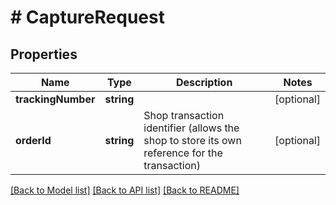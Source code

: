 # # CaptureRequest

## Properties

Name | Type | Description | Notes
------------ | ------------- | ------------- | -------------
**trackingNumber** | **string** |  | [optional]
**orderId** | **string** | Shop transaction identifier (allows the shop to store its own reference for the transaction) | [optional]

[[Back to Model list]](../../README.md#models) [[Back to API list]](../../README.md#endpoints) [[Back to README]](../../README.md)
